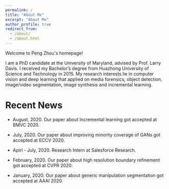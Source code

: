 ```yaml
---
permalink: /
title: "About Me"
excerpt: "About Me"
author_profile: true
redirect_from: 
  - /about/
  - /about.html
---
```


Welcome to Peng Zhou's homepage!

I am a PhD candidate at the University of Maryland, advised by Prof. Larry Davis. I received my Bachelor’s degree from Huazhong University of Science and Technology in 2015. My research interests lie in computer vision and deep learning that applied on media forensics, object detection, image/video segmentation, image synthesis and incremental learning.


# Recent News

* August, 2020. Our paper about Incremental learning got accepted at BMVC 2020.

* July, 2020. Our paper about improving minority coverage of GANs got accepted at ECCV 2020.

* Apirl - July, 2020. Research Intern at Salesforce Research.

* February, 2020. Our paper about high resolution boundary refinement got accepted at CVPR 2020.

* January, 2020. Our paper about generic manipulation segmentation got accepted at AAAI 2020.


